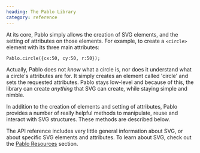 ```yaml
--- 
heading: The Pablo Library
category: reference
---
```


At its core, Pablo simply allows the creation of SVG elements, and the setting of attributes on those elements. For example, to create a `<circle>` element with its three main attributes:

    Pablo.circle({cx:50, cy:50, r:50});

Actually, Pablo does not _know_ what a circle is, nor does it understand what a circle's attributes are for. It simply creates an element called 'circle' and sets the requested attributes. Pablo stays low-level and because of this, the library can create _anything_ that SVG can create, while staying simple and nimble.

In addition to the creation of elements and setting of attributes, Pablo provides a number of really helpful methods to manipulate, reuse and interact with SVG structures. These methods are described below.

The API reference includes very little general information about SVG, or about specific SVG elements and attributes. To learn about SVG, check out the [Pablo Resources][resources] section.


[resources]: http://pablojs.com/resources/#resources